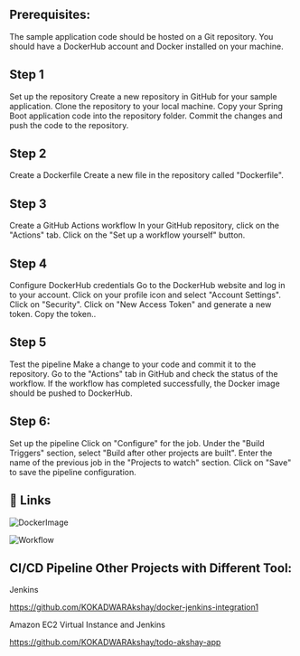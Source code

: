 
## Prerequisites: 

The sample application code should be hosted on a Git repository.
You should have a DockerHub account and Docker installed on your machine.

## Step 1

Set up the repository
Create a new repository in GitHub for your sample application.
Clone the repository to your local machine.
Copy your Spring Boot application code into the repository folder.
Commit the changes and push the code to the repository.

## Step 2

Create a Dockerfile
Create a new file in the repository called "Dockerfile".

## Step 3

Create a GitHub Actions workflow
In your GitHub repository, click on the "Actions" tab.
Click on the "Set up a workflow yourself" button.


## Step 4

Configure DockerHub credentials
Go to the DockerHub website and log in to your account.
Click on your profile icon and select "Account Settings".
Click on "Security".
Click on "New Access Token" and generate a new token.
Copy the token..
## Step 5

Test the pipeline
Make a change to your code and commit it to the repository.
Go to the "Actions" tab in GitHub and check the status of the workflow.
If the workflow has completed successfully, the Docker image should be pushed to DockerHub.

## Step 6: 

Set up the pipeline Click on "Configure" for the job. Under the "Build Triggers" section, select "Build after other projects are built". Enter the name of the previous job in the "Projects to watch" section. Click on "Save" to save the pipeline configuration.

## 🔗 Links


![DockerImage](https://user-images.githubusercontent.com/70112790/228626609-dac964c5-2efb-473a-a920-6e09fb968cc4.png)

![Workflow](https://user-images.githubusercontent.com/70112790/228627712-58559e48-133e-433e-a7ef-74037f1a5283.png)



## CI/CD Pipeline Other Projects with Different Tool: 

Jenkins

https://github.com/KOKADWARAkshay/docker-jenkins-integration1

Amazon EC2 Virtual Instance and Jenkins 

https://github.com/KOKADWARAkshay/todo-akshay-app
